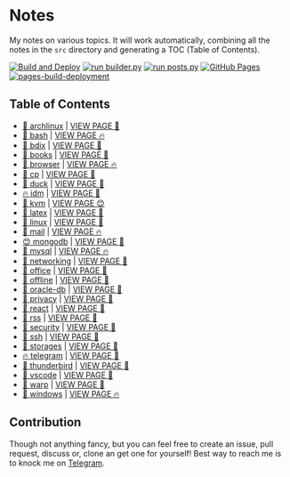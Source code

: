 # Notes

My notes on various topics. It will work automatically, combining all the notes in the `src` directory and generating a TOC (Table of Contents).

[![Build and Deploy](https://github.com/SharafatKarim/notes/actions/workflows/action.yml/badge.svg)](https://github.com/SharafatKarim/notes/actions/workflows/action.yml)
[![run builder.py](https://github.com/SharafatKarim/notes/actions/workflows/action.yml/badge.svg)](https://github.com/SharafatKarim/notes/actions/workflows/action.yml)
[![run posts.py](https://github.com/SharafatKarim/notes/actions/workflows/posts.yml/badge.svg)](https://github.com/SharafatKarim/notes/actions/workflows/posts.yml)
[![GitHub Pages](https://github.com/SharafatKarim/notes/actions/workflows/gh-pages.yml/badge.svg)](https://github.com/SharafatKarim/notes/actions/workflows/gh-pages.yml)
[![pages-build-deployment](https://github.com/SharafatKarim/notes/actions/workflows/pages/pages-build-deployment/badge.svg)](https://github.com/SharafatKarim/notes/actions/workflows/pages/pages-build-deployment)


## Table of Contents

- [👾 archlinux](src/archlinux.md) | <a href='https://sharafat.is-a.dev/notes/archlinux' target='_blank'>VIEW PAGE 🌟</a>
- [🍕 bash](src/bash.md) | <a href='https://sharafat.is-a.dev/notes/bash' target='_blank'>VIEW PAGE 🔥</a>
- [🤖 bdix](src/bdix.md) | <a href='https://sharafat.is-a.dev/notes/bdix' target='_blank'>VIEW PAGE 🍕</a>
- [👾 books](src/books.md) | <a href='https://sharafat.is-a.dev/notes/books' target='_blank'>VIEW PAGE 🍕</a>
- [👾 browser](src/browser.md) | <a href='https://sharafat.is-a.dev/notes/browser' target='_blank'>VIEW PAGE 🔥</a>
- [🎉 cp](src/cp.md) | <a href='https://sharafat.is-a.dev/notes/cp' target='_blank'>VIEW PAGE 🍕</a>
- [🤖 duck](src/duck.md) | <a href='https://sharafat.is-a.dev/notes/duck' target='_blank'>VIEW PAGE 🎉</a>
- [🔥 idm](src/idm.md) | <a href='https://sharafat.is-a.dev/notes/idm' target='_blank'>VIEW PAGE 🎸</a>
- [🎸 kvm](src/kvm.md) | <a href='https://sharafat.is-a.dev/notes/kvm' target='_blank'>VIEW PAGE 😊</a>
- [🎉 latex](src/latex.md) | <a href='https://sharafat.is-a.dev/notes/latex' target='_blank'>VIEW PAGE 🌟</a>
- [🚀 linux](src/linux.md) | <a href='https://sharafat.is-a.dev/notes/linux' target='_blank'>VIEW PAGE 🌟</a>
- [👾 mail](src/mail.md) | <a href='https://sharafat.is-a.dev/notes/mail' target='_blank'>VIEW PAGE 🔥</a>
- [😊 mongodb](src/mongodb.md) | <a href='https://sharafat.is-a.dev/notes/mongodb' target='_blank'>VIEW PAGE 🎸</a>
- [🍕 mysql](src/mysql.md) | <a href='https://sharafat.is-a.dev/notes/mysql' target='_blank'>VIEW PAGE 🔥</a>
- [🎸 networking](src/networking.md) | <a href='https://sharafat.is-a.dev/notes/networking' target='_blank'>VIEW PAGE 🍕</a>
- [🌈 office](src/office.md) | <a href='https://sharafat.is-a.dev/notes/office' target='_blank'>VIEW PAGE 🚀</a>
- [👾 offline](src/offline.md) | <a href='https://sharafat.is-a.dev/notes/offline' target='_blank'>VIEW PAGE 🚀</a>
- [🎸 oracle-db](src/oracle-db.md) | <a href='https://sharafat.is-a.dev/notes/oracle-db' target='_blank'>VIEW PAGE 🎸</a>
- [🚀 privacy](src/privacy.md) | <a href='https://sharafat.is-a.dev/notes/privacy' target='_blank'>VIEW PAGE 🎉</a>
- [🚀 react](src/react.md) | <a href='https://sharafat.is-a.dev/notes/react' target='_blank'>VIEW PAGE 🎸</a>
- [🤖 rss](src/rss.md) | <a href='https://sharafat.is-a.dev/notes/rss' target='_blank'>VIEW PAGE 🚀</a>
- [🌟 security](src/security.md) | <a href='https://sharafat.is-a.dev/notes/security' target='_blank'>VIEW PAGE 🌟</a>
- [🎉 ssh](src/ssh.md) | <a href='https://sharafat.is-a.dev/notes/ssh' target='_blank'>VIEW PAGE 🍕</a>
- [👾 storages](src/storages.md) | <a href='https://sharafat.is-a.dev/notes/storages' target='_blank'>VIEW PAGE 👾</a>
- [🔥 telegram](src/telegram.md) | <a href='https://sharafat.is-a.dev/notes/telegram' target='_blank'>VIEW PAGE 🍕</a>
- [🎉 thunderbird](src/thunderbird.md) | <a href='https://sharafat.is-a.dev/notes/thunderbird' target='_blank'>VIEW PAGE 🎉</a>
- [🚀 vscode](src/vscode.md) | <a href='https://sharafat.is-a.dev/notes/vscode' target='_blank'>VIEW PAGE 🌟</a>
- [🎸 warp](src/warp.md) | <a href='https://sharafat.is-a.dev/notes/warp' target='_blank'>VIEW PAGE 🎸</a>
- [🌟 windows](src/windows.md) | <a href='https://sharafat.is-a.dev/notes/windows' target='_blank'>VIEW PAGE 🔥</a>

## Contribution

Though not anything fancy, but you can feel free to create an issue, pull request, discuss or, clone an get one for yourself!
Best way to reach me is to knock me on [Telegram](https://t.me/SharafatKarim).

